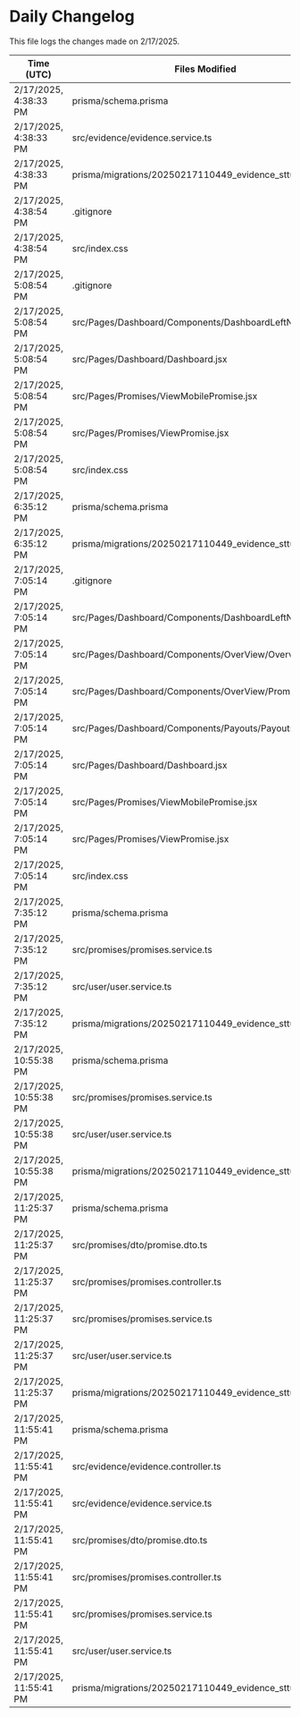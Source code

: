 # Daily Changelog

This file logs the changes made on 2/17/2025.

| Time (UTC)             | Files Modified                    | Changes (Addition/Deletion) |
|------------------------|-----------------------------------|-----------------------------|
| 2/17/2025, 4:38:33 PM | prisma/schema.prisma | 1 Additions & 1 Deletions |
| 2/17/2025, 4:38:33 PM | src/evidence/evidence.service.ts | 0 Additions & 1 Deletions |
| 2/17/2025, 4:38:33 PM | prisma/migrations/20250217110449_evidence_sttus/ | 0 Additions & 0 Deletions |
| 2/17/2025, 4:38:54 PM | .gitignore | 1 Additions & 0 Deletions|
| 2/17/2025, 4:38:54 PM | src/index.css | 1 Additions & 2 Deletions|
| 2/17/2025, 5:08:54 PM | .gitignore | 1 Additions & 0 Deletions|
| 2/17/2025, 5:08:54 PM | src/Pages/Dashboard/Components/DashboardLeftNav.jsx | 24 Additions & 0 Deletions|
| 2/17/2025, 5:08:54 PM | src/Pages/Dashboard/Dashboard.jsx | 1 Additions & 1 Deletions|
| 2/17/2025, 5:08:54 PM | src/Pages/Promises/ViewMobilePromise.jsx | 14 Additions & 6 Deletions|
| 2/17/2025, 5:08:54 PM | src/Pages/Promises/ViewPromise.jsx | 4 Additions & 4 Deletions|
| 2/17/2025, 5:08:54 PM | src/index.css | 1 Additions & 2 Deletions|
| 2/17/2025, 6:35:12 PM | prisma/schema.prisma | 1 Additions & 1 Deletions|
| 2/17/2025, 6:35:12 PM | prisma/migrations/20250217110449_evidence_sttus/ | 0 Additions & 0 Deletions|
| 2/17/2025, 7:05:14 PM | .gitignore | 1 Additions & 0 Deletions|
| 2/17/2025, 7:05:14 PM | src/Pages/Dashboard/Components/DashboardLeftNav.jsx | 25 Additions & 0 Deletions|
| 2/17/2025, 7:05:14 PM | src/Pages/Dashboard/Components/OverView/Overview.jsx | 16 Additions & 22 Deletions|
| 2/17/2025, 7:05:14 PM | src/Pages/Dashboard/Components/OverView/PromiseTable.jsx | 9 Additions & 1 Deletions|
| 2/17/2025, 7:05:14 PM | src/Pages/Dashboard/Components/Payouts/Payouts.jsx | 1 Additions & 0 Deletions|
| 2/17/2025, 7:05:14 PM | src/Pages/Dashboard/Dashboard.jsx | 1 Additions & 1 Deletions|
| 2/17/2025, 7:05:14 PM | src/Pages/Promises/ViewMobilePromise.jsx | 14 Additions & 6 Deletions|
| 2/17/2025, 7:05:14 PM | src/Pages/Promises/ViewPromise.jsx | 4 Additions & 4 Deletions|
| 2/17/2025, 7:05:14 PM | src/index.css | 1 Additions & 2 Deletions|
| 2/17/2025, 7:35:12 PM | prisma/schema.prisma | 1 Additions & 1 Deletions|
| 2/17/2025, 7:35:12 PM | src/promises/promises.service.ts | 11 Additions & 1 Deletions|
| 2/17/2025, 7:35:12 PM | src/user/user.service.ts | 13 Additions & 1 Deletions|
| 2/17/2025, 7:35:12 PM | prisma/migrations/20250217110449_evidence_sttus/ | 0 Additions & 0 Deletions|
| 2/17/2025, 10:55:38 PM | prisma/schema.prisma | 1 Additions & 1 Deletions|
| 2/17/2025, 10:55:38 PM | src/promises/promises.service.ts | 25 Additions & 11 Deletions|
| 2/17/2025, 10:55:38 PM | src/user/user.service.ts | 13 Additions & 1 Deletions|
| 2/17/2025, 10:55:38 PM | prisma/migrations/20250217110449_evidence_sttus/ | 0 Additions & 0 Deletions|
| 2/17/2025, 11:25:37 PM | prisma/schema.prisma | 1 Additions & 1 Deletions|
| 2/17/2025, 11:25:37 PM | src/promises/dto/promise.dto.ts | 6 Additions & 0 Deletions|
| 2/17/2025, 11:25:37 PM | src/promises/promises.controller.ts | 7 Additions & 2 Deletions|
| 2/17/2025, 11:25:37 PM | src/promises/promises.service.ts | 63 Additions & 12 Deletions|
| 2/17/2025, 11:25:37 PM | src/user/user.service.ts | 13 Additions & 1 Deletions|
| 2/17/2025, 11:25:37 PM | prisma/migrations/20250217110449_evidence_sttus/ | 0 Additions & 0 Deletions|
| 2/17/2025, 11:55:41 PM | prisma/schema.prisma | 1 Additions & 1 Deletions|
| 2/17/2025, 11:55:41 PM | src/evidence/evidence.controller.ts | 11 Additions & 4 Deletions|
| 2/17/2025, 11:55:41 PM | src/evidence/evidence.service.ts | 16 Additions & 1 Deletions|
| 2/17/2025, 11:55:41 PM | src/promises/dto/promise.dto.ts | 6 Additions & 0 Deletions|
| 2/17/2025, 11:55:41 PM | src/promises/promises.controller.ts | 7 Additions & 2 Deletions|
| 2/17/2025, 11:55:41 PM | src/promises/promises.service.ts | 63 Additions & 12 Deletions|
| 2/17/2025, 11:55:41 PM | src/user/user.service.ts | 13 Additions & 1 Deletions|
| 2/17/2025, 11:55:41 PM | prisma/migrations/20250217110449_evidence_sttus/ | 0 Additions & 0 Deletions|
